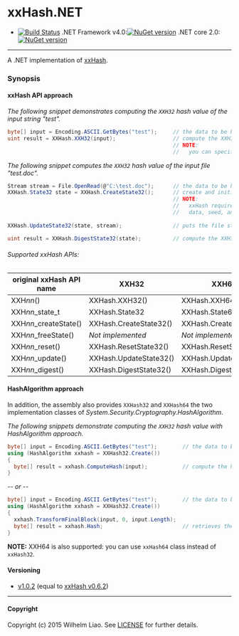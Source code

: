 # xxHash.NET #
* [![Build Status](https://travis-ci.org/wilhelmliao/xxHash.NET.svg?branch=master)](https://travis-ci.org/wilhelmliao/xxHash.NET)  .NET Framework v4.0:[![NuGet version](https://badge.fury.io/nu/xxHash.NET.svg)](https://badge.fury.io/nu/xxHash.NET)  .NET core 2.0:[![NuGet version](https://badge.fury.io/nu/Extensions.Data.xxHash.core20.svg)](https://badge.fury.io/nu/Extensions.Data.xxHash.core20)

----------
A .NET implementation of [xxHash](https://github.com/Cyan4973/xxHash). 

### Synopsis ###

#### xxHash API approach ####
*The following snippet demonstrates computing the `XXH32` hash value of the input string "test".*
```csharp
byte[] input = Encoding.ASCII.GetBytes("test");     // the data to be hashed
uint result = XXHash.XXH32(input);                  // compute the XXH32 hash value. => '1042293711'
                                                    // NOTE:
                                                    //   you can specified seed as the second parameter.
```

*The following snippet computes the `XXH32` hash value of the input file "test.doc".*
```csharp
Stream stream = File.OpenRead(@"C:\test.doc");      // the data to be hashed
XXHash.State32 state = XXHash.CreateState32();      // create and initialize a xxH states instance.
                                                    // NOTE:
                                                    //   xxHash require a xxH state object for keeping
                                                    //   data, seed, and vectors.
                                                    
XXHash.UpdateState32(state, stream);                // puts the file stream into specified xxH state.

uint result = XXHash.DigestState32(state);          // compute the XXH32 hash value.
```

###### Supported xxHash APIs: ######

| original xxHash API name | XXH32                    | XXH64                    |
|--------------------------|--------------------------|--------------------------|
| XXH*nn*()                | XXHash.XXH32()           | XXHash.XXH64()           |
| XXH*nn*_state_t          | XXHash.State32           | XXHash.State64           |
| XXH*nn*_createState()    | XXHash.CreateState32()   | XXHash.CreateState64()   |
| XXH*nn*_freeState()      | *Not implemented*        | *Not implemented*        |
| XXH*nn*_reset()          | XXHash.ResetState32()    | XXHash.ResetState64()    |
| XXH*nn*_update()         | XXHash.UpdateState32()   | XXHash.UpdateState64()   |
| XXH*nn*_digest()         | XXHash.DigestState32()   | XXHash.DigestState64()   |

#### HashAlgorithm approach ####
In addition, the assembly also provides `XXHash32` and `XXHash64` the two implementation classes of *System.Security.Cryptography.HashAlgorithm*.

*The following snippets demonstrate computing the `XXH32` hash value with HashAlgorithm approach.*
```csharp
byte[] input = Encoding.ASCII.GetBytes("test");        // the data to be hashed.
using (HashAlgorithm xxhash = XXHash32.Create())
{
  byte[] result = xxhash.ComputeHash(input);           // compute the hash.
}
```
-- *or* --
```csharp
byte[] input = Encoding.ASCII.GetBytes("test");        // the data to be hashed
using (HashAlgorithm xxhash = XXHash32.Create())
{
  xxhash.TransformFinalBlock(input, 0, input.Length);
  byte[] result = xxhash.Hash;                         // retrieves the hash value.
}
```
**NOTE:** XXH64 is also supported: you can use `xxHash64` class instead of `xxHash32`.



#### Versioning ####
 + [v1.0.2](https://github.com/wilhelmliao/xxHash.NET/releases/tag/v1.0.2) (equal to [xxHash v0.6.2](https://github.com/Cyan4973/xxHash/releases/tag/v0.6.2))

-----------

#### Copyright ####
Copyright (c) 2015 Wilhelm Liao. See [LICENSE](https://github.com/wilhelmliao/xxHash.NET/blob/master/LICENSE) for further details.
